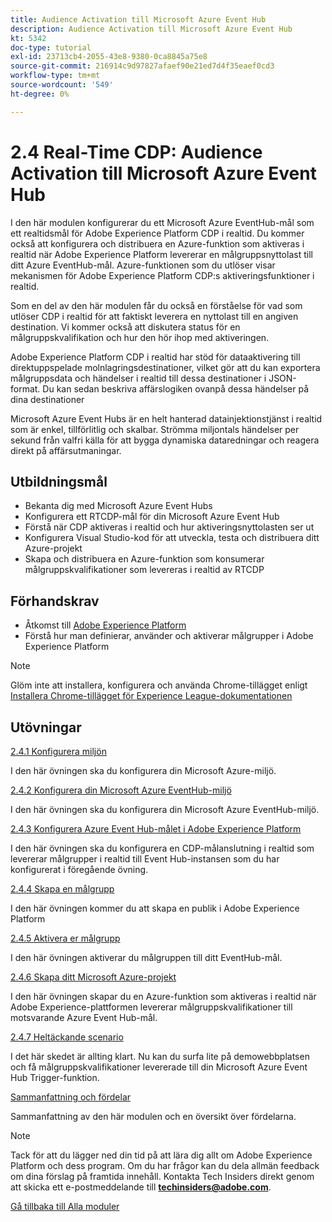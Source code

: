 ```yaml
---
title: Audience Activation till Microsoft Azure Event Hub
description: Audience Activation till Microsoft Azure Event Hub
kt: 5342
doc-type: tutorial
exl-id: 23713cb4-2055-43e8-9380-0ca8845a75e8
source-git-commit: 216914c9d97827afaef90e21ed7d4f35eaef0cd3
workflow-type: tm+mt
source-wordcount: '549'
ht-degree: 0%

---
```


# 2.4 Real-Time CDP: Audience Activation till Microsoft Azure Event Hub

I den här modulen konfigurerar du ett Microsoft Azure EventHub-mål som ett realtidsmål för Adobe Experience Platform CDP i realtid. Du kommer också att konfigurera och distribuera en Azure-funktion som aktiveras i realtid när Adobe Experience Platform levererar en målgruppsnyttolast till ditt Azure EventHub-mål. Azure-funktionen som du utlöser visar mekanismen för Adobe Experience Platform CDP:s aktiveringsfunktioner i realtid.

Som en del av den här modulen får du också en förståelse för vad som utlöser CDP i realtid för att faktiskt leverera en nyttolast till en angiven destination. Vi kommer också att diskutera status för en målgruppskvalifikation och hur den hör ihop med aktiveringen.

Adobe Experience Platform CDP i realtid har stöd för dataaktivering till direktuppspelade molnlagringsdestinationer, vilket gör att du kan exportera målgruppsdata och händelser i realtid till dessa destinationer i JSON-format. Du kan sedan beskriva affärslogiken ovanpå dessa händelser på dina destinationer

Microsoft Azure Event Hubs är en helt hanterad datainjektionstjänst i realtid som är enkel, tillförlitlig och skalbar. Strömma miljontals händelser per sekund från valfri källa för att bygga dynamiska dataredningar och reagera direkt på affärsutmaningar.

## Utbildningsmål

- Bekanta dig med Microsoft Azure Event Hubs
- Konfigurera ett RTCDP-mål för din Microsoft Azure Event Hub
- Förstå när CDP aktiveras i realtid och hur aktiveringsnyttolasten ser ut
- Konfigurera Visual Studio-kod för att utveckla, testa och distribuera ditt Azure-projekt
- Skapa och distribuera en Azure-funktion som konsumerar målgruppskvalifikationer som levereras i realtid av RTCDP

## Förhandskrav

- Åtkomst till [Adobe Experience Platform](https://experience.adobe.com/platform)
- Förstå hur man definierar, använder och aktiverar målgrupper i Adobe Experience Platform

>[!NOTE]
>
>Glöm inte att installera, konfigurera och använda Chrome-tillägget enligt [Installera Chrome-tillägget för Experience League-dokumentationen](../../gettingstarted/gettingstarted/ex1.md)

## Utövningar

[2.4.1 Konfigurera miljön](./ex1.md)

I den här övningen ska du konfigurera din Microsoft Azure-miljö.

[2.4.2 Konfigurera din Microsoft Azure EventHub-miljö](./ex2.md)

I den här övningen ska du konfigurera din Microsoft Azure EventHub-miljö.

[2.4.3 Konfigurera Azure Event Hub-målet i Adobe Experience Platform](./ex3.md)

I den här övningen ska du konfigurera en CDP-målanslutning i realtid som levererar målgrupper i realtid till Event Hub-instansen som du har konfigurerat i föregående övning.

[2.4.4 Skapa en målgrupp](./ex4.md)

I den här övningen kommer du att skapa en publik i Adobe Experience Platform

[2.4.5 Aktivera er målgrupp](./ex5.md)

I den här övningen aktiverar du målgruppen till ditt EventHub-mål.

[2.4.6 Skapa ditt Microsoft Azure-projekt](./ex6.md)

I den här övningen skapar du en Azure-funktion som aktiveras i realtid när Adobe Experience-plattformen levererar målgruppskvalifikationer till motsvarande Azure Event Hub-mål.

[2.4.7 Heltäckande scenario](./ex7.md)

I det här skedet är allting klart. Nu kan du surfa lite på demowebbplatsen och få målgruppskvalifikationer levererade till din Microsoft Azure Event Hub Trigger-funktion.

[Sammanfattning och fördelar](./summary.md)

Sammanfattning av den här modulen och en översikt över fördelarna.

>[!NOTE]
>
>Tack för att du lägger ned din tid på att lära dig allt om Adobe Experience Platform och dess program. Om du har frågor kan du dela allmän feedback om dina förslag på framtida innehåll. Kontakta Tech Insiders direkt genom att skicka ett e-postmeddelande till **techinsiders@adobe.com**.

[Gå tillbaka till Alla moduler](../../../overview.md)
